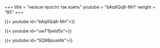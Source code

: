 +++
title = "нельзя просто так взять"
youtube = "bAqXQq6-MrI"
weight = "85"
+++

{{< youtube id="bAqXQq6-MrI">}}

{{< youtube id="uwT1ljwtd5s">}}

{{< youtube id="SQ98jsual4k">}}
